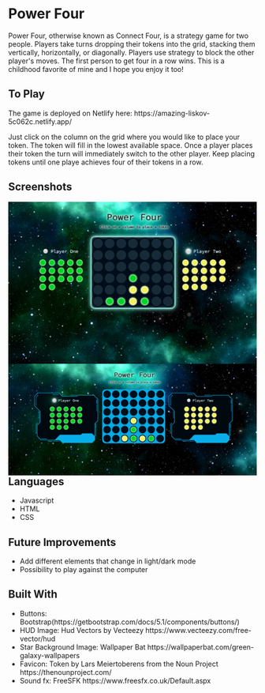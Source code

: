 <h1>Power Four</h1>
Power Four, otherwise known as Connect Four, is a strategy game for two people. Players take turns dropping their tokens into the grid, stacking them vertically, horizontally, or diagonally. Players use strategy to block the other player's moves. The first person to get four in a row wins. This is a childhood favorite of mine and I hope you enjoy it too!

<h2>To Play</h2>
The game is deployed on Netlify here: https://amazing-liskov-5c062c.netlify.app/ 

Just click on the column on the grid where you would like to place your token. The token will fill in the lowest available space. Once a player places their token the turn will immediately switch to the other player. Keep placing tokens until one playe achieves four of their tokens in a row.

<h2>Screenshots</h2>

<img src="img/SS-Three.png"
     alt="dark mode game screen screenshot"
     style="float: left; margin-right: 10px;" />

<img src="img/SS-Four.png"
     alt="light mode game screen screenshot"
     style="float: left; margin-right: 10px;" />

<h2>Languages</h2>
<ul>
  <li>Javascript</li>
  <li>HTML</li>
  <li>CSS</li>
</ul>

<h2>Future Improvements</h2>
<ul>
  <li>Add different elements that change in light/dark mode</li>
  <li>Possibility to play against the computer</li>
</ul>

<h2>Built With</h2>
<ul>
  <li>Buttons: Bootstrap(https://getbootstrap.com/docs/5.1/components/buttons/)</li>
  <li>HUD Image: Hud Vectors by Vecteezy https://www.vecteezy.com/free-vector/hud</li>
  <li>Star Background Image: Wallpaper Bat https://wallpaperbat.com/green-galaxy-wallpapers</li>
  <li>Favicon: Token by Lars Meiertoberens from the Noun Project https://thenounproject.com/</li>
  <li>Sound fx: FreeSFK https://www.freesfx.co.uk/Default.aspx</li>
</ul>
